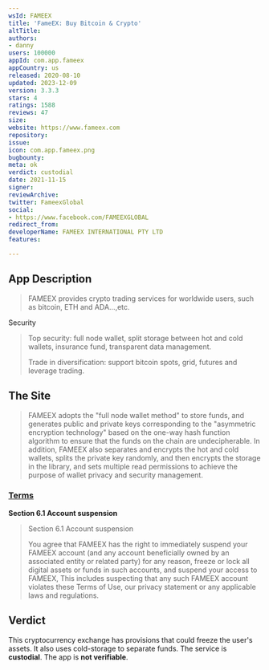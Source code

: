 ```yaml
---
wsId: FAMEEX
title: 'FameEX: Buy Bitcoin & Crypto'
altTitle: 
authors:
- danny
users: 100000
appId: com.app.fameex
appCountry: us
released: 2020-08-10
updated: 2023-12-09
version: 3.3.3
stars: 4
ratings: 1588
reviews: 47
size: 
website: https://www.fameex.com
repository: 
issue: 
icon: com.app.fameex.png
bugbounty: 
meta: ok
verdict: custodial
date: 2021-11-15
signer: 
reviewArchive: 
twitter: FameexGlobal
social:
- https://www.facebook.com/FAMEEXGLOBAL
redirect_from: 
developerName: FAMEEX INTERNATIONAL PTY LTD
features: 

---
```


## App Description

> FAMEEX provides crypto trading services for worldwide users, such as bitcoin, ETH and ADA…,etc.

Security

> Top security: full node wallet, split storage between hot and cold wallets, insurance fund, transparent data management.
>
> Trade in diversification: support bitcoin spots, grid, futures and leverage trading.

## The Site

> FAMEEX adopts the "full node wallet method" to store funds, and generates public and private keys corresponding to the "asymmetric encryption technology" based on the one-way hash function algorithm to ensure that the funds on the chain are undecipherable. In addition, FAMEEX also separates and encrypts the hot and cold wallets, splits the private key randomly, and then encrypts the storage in the library, and sets multiple read permissions to achieve the purpose of wallet privacy and security management.

### [Terms](https://test.fameex.com/en-US/support/terms/service)

**Section 6.1 Account suspension**

> Section 6.1 Account suspension
>
> You agree that FAMEEX has the right to immediately suspend your FAMEEX account (and any account beneficially owned by an associated entity or related party) for any reason, freeze or lock all digital assets or funds in such accounts, and suspend your access to FAMEEX, This includes suspecting that any such FAMEEX account violates these Terms of Use, our privacy statement or any applicable laws and regulations.

## Verdict

This cryptocurrency exchange has provisions that could freeze the user's assets. It also uses cold-storage to separate funds. The service is **custodial**. The app is **not verifiable**.

